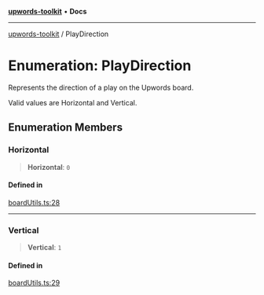 [**upwords-toolkit**](../README.md) • **Docs**

***

[upwords-toolkit](../globals.md) / PlayDirection

# Enumeration: PlayDirection

Represents the direction of a play on the Upwords board.

Valid values are Horizontal and Vertical.

## Enumeration Members

### Horizontal

> **Horizontal**: `0`

#### Defined in

[boardUtils.ts:28](https://github.com/PossibilityZero/upwords-toolkit/blob/2744cc267ac0331cbdb84fe8b6ecb1e227425c44/src/boardUtils.ts#L28)

***

### Vertical

> **Vertical**: `1`

#### Defined in

[boardUtils.ts:29](https://github.com/PossibilityZero/upwords-toolkit/blob/2744cc267ac0331cbdb84fe8b6ecb1e227425c44/src/boardUtils.ts#L29)
